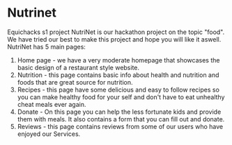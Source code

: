 # Nutrinet
Equichacks s1 project
NutriNet is our hackathon project on the topic "food". We have tried our best to make this project and hope you will like it aswell. 
NutriNet has 5 main pages:
1. Home page - we have a very moderate homepage that showcases the basic design of a restaurant style website.
2. Nutrition - this page contains basic info about health and nutrition and foods that are great source for nutrition.
3. Recipes - this page have some delicious and easy to follow recipes so you can make healthy food for your self and don't have to eat unhealthy cheat meals ever again.
4. Donate - On this page you can help the less fortunate kids and provide them with meals. It also contains a form that you can fill out and donate.
5. Reviews - this page contains reviews from some of our users who have  enjoyed our Services.
